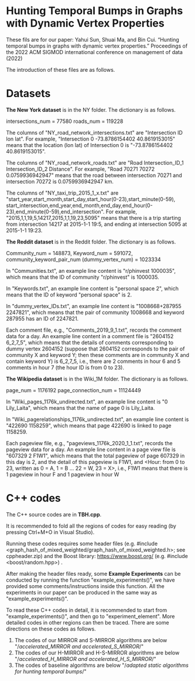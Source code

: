 # Hunting Temporal Bumps in Graphs with Dynamic Vertex Properties

These fils are for our paper:
Yahui Sun, Shuai Ma, and Bin Cui. “Hunting temporal bumps in graphs with dynamic vertex properties.” Proceedings of the 2022 ACM SIGMOD international conference on management of data (2022)


The introduction of these files are as follows. 


# Datasets

<b>The New York dataset</b> is in the NY folder. The dictionary is as follows.

intersections_num = 77580 roads_num = 119228

The columns of "NY_road_network_intersections.txt" are "Intersection ID lon lat". For example, 
"Intersection 0 -73.8786154402 40.8619153015" means that the location (lon lat) of Intersection 0 
is "-73.8786154402 40.8619153015".

The columns of "NY_road_network_roads.txt" are "Road Intersection_ID_1 Intersection_ID_2 Distance".
For example, "Road 70271 70272 0.0759936942947" means that the road between intersection 70271
and intersection 70272 is 0.0759936942947 km.

The columns of "NY_taxi_trip_2015_1_x.txt" are "start_year,start_month,start_day,start_hour(0-23),start_minute(0-59),
start_intersection,end_year,end_month,end_day,end_hour(0-23),end_minute(0-59),end_intersection". For example, 
"2015,1,1,19,5,14217,2015,1,1,19,23,5095" means that there is a trip starting from intersection 14217
at 2015-1-1 19:5, and ending at intersection 5095 at 2015-1-1 19:23.



<b>The Reddit dataset</b> is in the Reddit folder. The dictionary is as follows.

Community_num = 148873, Keyword_num = 591072, community_keyword_pair_num (dummy_vertex_num) = 1023334

In "Communities.txt", an example line content is "r/phinvest	1000035", 
which means that the ID of community "r/phinvest" is 1000035.

In "Keywords.txt", an example line content is "personal space	2", 
which means that the ID of keyword "personal space" is 2.

In "dummy_vertex_IDs.txt", an example line content is "1008668+287955	2247821", 
which means that the pair of community 1008668 and keyword 287955 has an ID of 2247821.


Each comment file, e.g., "Comments_2019_9_1.txt",  records the comment data for a day.
An example line content in a comment file is "2604152	6_2,7_5", 
which means that the details of comments corresponding to dummy vertex 2604152 (suppose that 2604152 corresponds to 
the pair of community X and keyword Y; then these comments are in community X and contain keyword Y) is 6_2,7_5,
i.e., there are 2 comments in hour 6 and 5 comments in hour 7 (the hour ID is from 0 to 23).




<b>The Wikipedia dataset</b> is in the Wiki_1M folder. The dictionary is as follows.

page_num = 1176192 page_connection_num = 11124449

In "Wiki_pages_1176k_undirected.txt", an example line content is "0 Lily_Laita", 
which means that the name of page 0 is Lily_Laita.

In "Wiki_pagerelationships_1176k_undirected.txt", an example line content is "422690 1158259", 
which means that page 422690 is linked to page 1158259.

Each pageview file, e.g., "pageviews_1176k_2020_1_1.txt",  records the pageview data for a day.
An example line content in a page view file is "607329 2 F1W1", 
which means that the total pageview of page 607329 in this day is 2, and the detail of this pageview is F1W1, and 
<Hour: from 0 to 23, written as 0 = A, 1 = B ... 22 = W, 23 = X>, i.e., F1W1 means that there is 1 pageview in hour F
and 1 pageview in hour W



# C++ codes 

The C++ source codes are in <b>TBH.cpp</b>. 

It is recommended to fold all the regions of codes for easy reading (by pressing Ctrl+M+O in Visual Studio). 

Running these codes requires some header files (e.g. #include <graph_hash_of_mixed_weighted/graph_hash_of_mixed_weighted.h>; see cppheader.zip) and the Boost library: https://www.boost.org/ (e.g. #include <boost/random.hpp>) . 

After making the header files ready, some <b>Example Experiments</b> can be conducted by running the function "example_experiments()", we have provided some comments/instructions inside this function. All the experiments in our paper can be produced in the same way as "example_experiments()".

To read these C++ codes in detail, it is recommended to start from "example_experiments()", and then go to "experiment_element". More detailed codes in other regions can then be traced. There are some directions on these codes as follows. 

1) The codes of our MIRROR and S-MIRROR algorithms are below "/*accelerated_MIRROR and accelerated_S_MIRROR*/"
2) The codes of our H-MIRROR and H-S-MIRROR algorithms are below "/*accelerated_H_MIRROR and accelerated_H_S_MIRROR*/"
3) The codes of baseline algorithms are below "/*adapted static algorithms for hunting temporal bumps*/"

